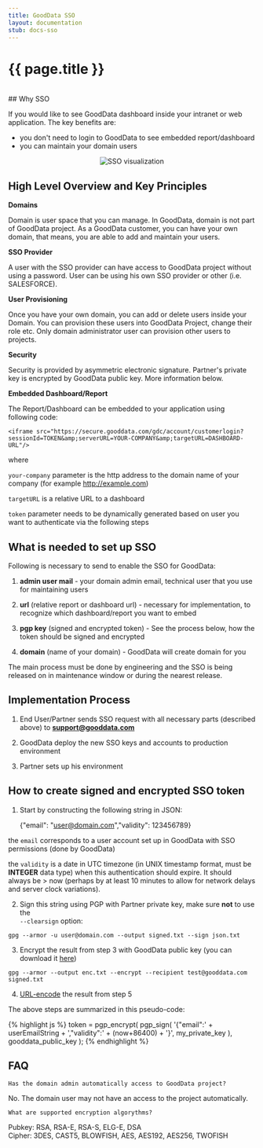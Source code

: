 ```yaml
---
title: GoodData SSO
layout: documentation
stub: docs-sso
---
```


# {{ page.title }}

<br />
## Why SSO
 
If you would like to see GoodData dashboard inside your intranet or web application. The key benefits are:

- you don't need to login to GoodData to see embedded report/dashboard
- you can maintain your domain users

<p>
<center><img src="{{ site.root }}/images/docs/sso.png" alt="SSO visualization" class="no-border"></center>
</p>

## High Level Overview and Key Principles

**Domains**

Domain is user space that you can manage. In GoodData, domain is not part of GoodData project. As a GoodData customer, you can have your own domain, that means, you are able to add and maintain your users.  

**SSO Provider**

A user with the SSO provider can have access to GoodData project without using a password. User can be using his own SSO provider or other (i.e. SALESFORCE).

**User Provisioning**

Once you have your own domain, you can add or delete users inside your Domain. You can provision these users into GoodData Project, change their role etc. Only domain administrator user can provision other users to projects. 

**Security**

Security is provided by asymmetric electronic signature. Partner's private key is encrypted by GoodData public key. More information below.

**Embedded Dashboard/Report**

The Report/Dashboard can be embedded to your application using following code:

	<iframe src="https://secure.gooddata.com/gdc/account/customerlogin?sessionId=TOKEN&amp;serverURL=YOUR-COMPANY&amp;targetURL=DASHBOARD-URL"/> 

where

`your-company` parameter is the http address to the domain name of your company (for 	example http://example.com)  

`targetURL` is a relative URL to a dashboard  

`token` parameter needs to be dynamically generated based on user you want to authenticate via the following steps

## What is needed to set up SSO

Following is necessary to send to enable the SSO for GoodData:
 
1) **admin user mail** - your domain admin email, technical user that you use for maintaining users

2) **url** (relative report or dashboard url) - necessary for implementation, to recognize which dashboard/report you want to embed

3) **pgp key** (signed and encrypted token) - See the process below, how the token should be signed and encrypted

4) **domain** (name of your domain) - GoodData will create domain for you

The main process must be done by engineering and the SSO is being released on in maintenance window or during the nearest release. 

## Implementation Process

1) End User/Partner sends SSO request with all necessary parts (described above) to **support@gooddata.com**  

2) GoodData deploy the new SSO keys and accounts to production environment

3) Partner sets up his environment

## How to create signed and encrypted SSO token
 
1) Start by constructing the following string in JSON:

	{"email": "user@domain.com","validity": 123456789}

the `email` corresponds to a user account set up in GoodData with SSO permissions (done by GoodData)  

the `validity` is a date in UTC timezone (in UNIX timestamp format, must be **INTEGER** data type) when this authentication should expire. It should always be > now (perhaps by at least 10 minutes to allow for network delays and server clock variations). 

2) Sign this string using PGP with Partner private key, make sure **not** to use the  
`--clearsign` option:

<pre><code>gpg --armor -u user@domain.com --output signed.txt --sign json.txt</code></pre>

3) Encrypt the result from step 3 with GoodData public key (you can download it [here](http://developer.gooddata.com/docs/gooddata-sso.pub))

<pre><code>gpg --armor --output enc.txt --encrypt --recipient test@gooddata.com signed.txt</code></pre>

4) [URL-encode](http://meyerweb.com/eric/tools/dencoder/) the result from step 5

The above steps are summarized in this pseudo-code:

{% highlight js %}
token = pgp_encrypt(
pgp_sign(
    '{"email":' + userEmailString + ',"validity":' + (now+86400) + '}',
    my_private_key
  ),
  gooddata_public_key
);
{% endhighlight %}
	 	 	 		
			

## FAQ

`Has the domain admin automatically access to GoodData project?`

No. The domain user may not have an access to the project automatically.

`What are supported encryption algorythms?`

Pubkey: RSA, RSA-E, RSA-S, ELG-E, DSA  
Cipher: 3DES, CAST5, BLOWFISH, AES, AES192, AES256, TWOFISH
